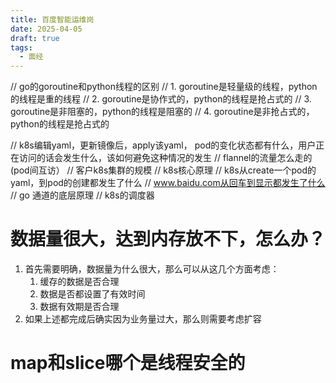 ```yaml
---
title: 百度智能运维岗
date: 2025-04-05
draft: true
tags:
  - 面经
---
```


// go的goroutine和python线程的区别
// 1. goroutine是轻量级的线程，python的线程是重的线程
// 2. goroutine是协作式的，python的线程是抢占式的
// 3. goroutine是非阻塞的，python的线程是阻塞的
// 4. goroutine是非抢占式的，python的线程是抢占式的

// k8s编辑yaml，更新镜像后，apply该yaml， pod的变化状态都有什么，用户正在访问的话会发生什么，该如何避免这种情况的发生
// flannel的流量怎么走的(pod间互访）
// 客户k8s集群的规模
// k8s核心原理
// k8s从create一个pod的yaml，到pod的创建都发生了什么
// www.baidu.com从回车到显示都发生了什么
// go 通道的底层原理
// k8s的调度器

# 数据量很大，达到内存放不下，怎么办？

1. 首先需要明确，数据量为什么很大，那么可以从这几个方面考虑：
	1. 缓存的数据是否合理
	2. 数据是否都设置了有效时间
	3. 数据有效期是否合理
2. 如果上述都完成后确实因为业务量过大，那么则需要考虑扩容

# map和slice哪个是线程安全的